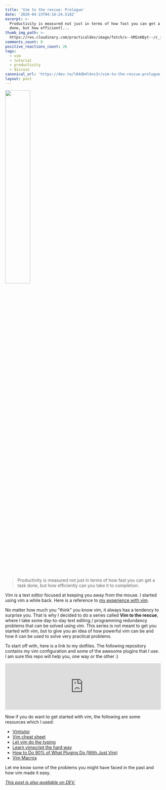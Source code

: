 ```yaml
---
title: 'Vim to the rescue: Prologue'
date: '2020-04-23T04:16:24.518Z'
excerpt: >-
  Productivity is measured not just in terms of how fast you can get a task
  done, but how efficientl...
thumb_img_path: >-
  https://res.cloudinary.com/practicaldev/image/fetch/s--UM2xKByt--/c_imagga_scale,f_auto,fl_progressive,h_420,q_auto,w_1000/https://dev-to-uploads.s3.amazonaws.com/i/1xwjr9bdfm16y7b3qx0v.png
comments_count: 0
positive_reactions_count: 26
tags:
  - vim
  - tutorial
  - productivity
  - discuss
canonical_url: 'https://dev.to/l04db4l4nc3r/vim-to-the-rescue-prologue-1o05'
layout: post
---
```


<img src="https://dev-to-uploads.s3.amazonaws.com/i/emm29sdlf03xxvadfxq6.png" width=40% />


> Productivity is measured not just in terms of how fast you can get a task done, but how efficiently can you take it to completion. 

Vim is a text editor focused at keeping you away from the mouse. I started using vim a while back. Here is a reference to [my experience with vim](https://medium.com/gdg-vit/editor-almighty-79807100f10c). 

No matter how much you "think" you know vim, it always has a tendency to surprise you. That is why I decided to do a series called **Vim to the rescue**, where I take some day-to-day text editing / programming redundancy problems that can be solved using vim. This series is not meant to get you started with vim, but to give you an idea of how powerful vim can be and how it can be used to solve very practical problems. 

To start off with, here is a link to my dotfiles. The following repository contains my vim configuration and some of the awesome plugins that I use. I am sure this repo will help you, one way or the other :)


<iframe class="liquidTag" src="https://dev.to/embed/github?args=L04DB4L4NC3R%2FDEC" style="border: 0; width: 100%;"></iframe>


Now if you do want to get started with vim, the following are some resources which I used:

* [Vimtutor](http://www2.geog.ucl.ac.uk/~plewis/teaching/unix/vimtutor)
* [Vim cheat sheet](https://devhints.io/vim)
* [Let vim do the typing](https://www.youtube.com/watch?v=3TX3kV3TICU&t=70s)
* [Learn vimscript the hard way](https://learnvimscriptthehardway.stevelosh.com/)
* [How to Do 90% of What Plugins Do (With Just Vim)](https://www.youtube.com/watch?v=XA2WjJbmmoM&t=1728s)
* [Vim Macros](https://sanctum.geek.nz/arabesque/advanced-vim-macros/)

Let me know some of the problems you might have faced in the past and how vim made it easy. 

*[This post is also available on DEV.](https://dev.to/l04db4l4nc3r/vim-to-the-rescue-prologue-1o05)*


<script>
const parent = document.getElementsByTagName('head')[0];
const script = document.createElement('script');
script.type = 'text/javascript';
script.src = 'https://cdnjs.cloudflare.com/ajax/libs/iframe-resizer/4.1.1/iframeResizer.min.js';
script.charset = 'utf-8';
script.onload = function() {
    window.iFrameResize({}, '.liquidTag');
};
parent.appendChild(script);
</script>    
